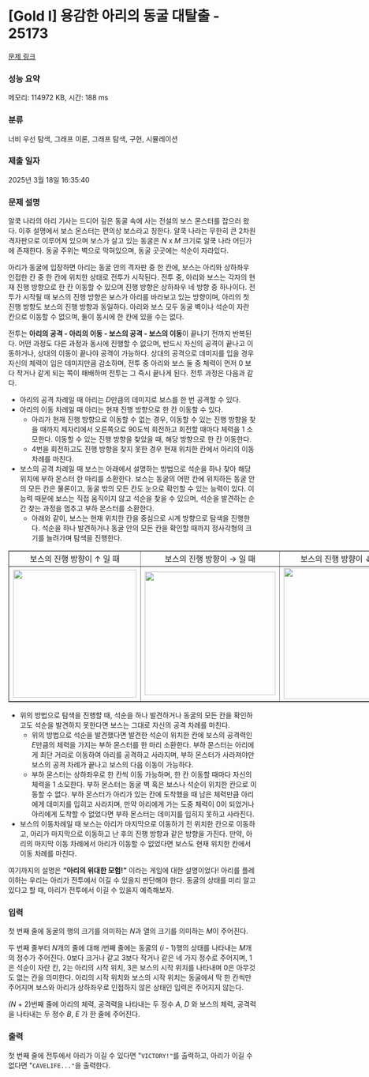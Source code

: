 # [Gold I] 용감한 아리의 동굴 대탈출 - 25173 

[문제 링크](https://www.acmicpc.net/problem/25173) 

### 성능 요약

메모리: 114972 KB, 시간: 188 ms

### 분류

너비 우선 탐색, 그래프 이론, 그래프 탐색, 구현, 시뮬레이션

### 제출 일자

2025년 3월 18일 16:35:40

### 문제 설명

<p>알쿡 나라의 아리 기사는 드디어 깊은 동굴 속에 사는 전설의 보스 몬스터를 잡으러 왔다. 이후 설명에서 보스 몬스터는 편의상 보스라고 칭한다. 알쿡 나라는 무한히 큰 2차원 격자판으로 이루어져 있으며 보스가 살고 있는 동굴은 <em>N</em> x <em>M</em> 크기로 알쿡 나라 어딘가에 존재한다. 동굴 주위는 벽으로 막혀있으며, 동굴 곳곳에는 석순이 자라있다.</p>

<p>아리가 동굴에 입장하면 아리는 동굴 안의 격자판 중 한 칸에, 보스는 아리와 상하좌우 인접한 칸 중 한 칸에 위치한 상태로 전투가 시작된다. 전투 중, 아리와 보스는 각자의 현재 진행 방향으로 한 칸 이동할 수 있으며 진행 방향은 상하좌우 네 방향 중 하나이다. 전투가 시작될 때 보스의 진행 방향은 보스가 아리를 바라보고 있는 방향이며, 아리의 첫 진행 방향도 보스의 진행 방향과 동일하다. 아리와 보스 모두 동굴 벽이나 석순이 자란 칸으로 이동할 수 없으며, 둘이 동시에 한 칸에 있을 수는 없다.</p>

<p>전투는 <strong>아리의 공격 - 아리의 이동 - 보스의 공격 - 보스의 이동</strong>이 끝나기 전까지 반복된다. 어떤 과정도 다른 과정과 동시에 진행할 수 없으며, 반드시 자신의 공격이 끝나고 이동하거나, 상대의 이동이 끝나야 공격이 가능하다. 상대의 공격으로 데미지를 입을 경우 자신의 체력이 입은 데미지만큼 감소하며, 전투 중 아리와 보스 둘 중 체력이 먼저 0 보다 작거나 같게 되는 쪽이 패배하며 전투는 그 즉시 끝나게 된다. 전투 과정은 다음과 같다.</p>

<ul>
	<li>아리의 공격 차례일 때 아리는 <em>D</em>만큼의 데미지로 보스를 한 번 공격할 수 있다.</li>
	<li>아리의 이동 차례일 때 아리는 현재 진행 방향으로 한 칸 이동할 수 있다.
	<ul>
		<li>아리가 현재 진행 방향으로 이동할 수 없는 경우, 이동할 수 있는 진행 방향을 찾을 때까지 제자리에서 오른쪽으로 90도씩 회전하고 회전할 때마다 체력을 1 소모한다. 이동할 수 있는 진행 방향을 찾았을 때, 해당 방향으로 한 칸 이동한다.</li>
		<li>4번을 회전하고도 진행 방향을 찾지 못한 경우 현재 위치한 칸에서 아리의 이동 차례를 마친다.</li>
	</ul>
	</li>
	<li>보스의 공격 차례일 때 보스는 아래에서 설명하는 방법으로 석순을 하나 찾아 해당 위치에 부하 몬스터 한 마리를 소환한다. 보스는 동굴의 어떤 칸에 위치하든 동굴 안의 모든 칸은 물론이고, 동굴 밖의 모든 칸도 눈으로 확인할 수 있는 능력이 있다. 이 능력 때문에 보스는 직접 움직이지 않고 석순을 찾을 수 있으며, 석순을 발견하는 순간 찾는 과정을 멈추고 부하 몬스터를 소환한다.
	<ul>
		<li>아래와 같이, 보스는 현재 위치한 칸을 중심으로 시계 방향으로 탐색을 진행한다. 석순을 하나 발견하거나 동굴 안의 모든 칸을 확인할 때까지 정사각형의 크기를 늘려가며 탐색을 진행한다.</li>
	</ul>
	</li>
</ul>

<table align="center" border="1" cellpadding="1" cellspacing="1" class="table table-bordered" style="width: 1400px;">
	<tbody>
		<tr>
			<td style="text-align: center;">보스의 진행 방향이 ↑ 일 때</td>
			<td style="text-align: center;">보스의 진행 방향이 → 일 때</td>
			<td style="text-align: center;">보스의 진행 방향이 ↓ 일 때</td>
			<td style="text-align: center;">보스의 진행 방향이 ← 일 때</td>
		</tr>
		<tr>
			<td style="text-align: center;"><img alt="" src="https://upload.acmicpc.net/e4dd6817-6b86-46ba-aac0-09caf5be4639/" style="width: 250px; height: 259px;"></td>
			<td style="text-align: center;"><img alt="" src="https://upload.acmicpc.net/f7b45904-823d-40e4-90f0-7e5932a2a666/" style="width: 265px; height: 250px;"></td>
			<td style="text-align: center;"><img alt="" src="https://upload.acmicpc.net/783affa2-7eb7-45a4-85fd-6b2dd2625921/" style="width: 250px; height: 266px;"></td>
			<td style="text-align: center;"><img alt="" src="https://upload.acmicpc.net/752f5a08-59e1-427b-88d8-4c2ca4c09c80/" style="width: 263px; height: 250px;"></td>
		</tr>
	</tbody>
</table>

<ul>
	<li>위의 방법으로 탐색을 진행할 때, 석순을 하나 발견하거나 동굴의 모든 칸을 확인하고도 석순을 발견하지 못한다면 보스는 그대로 자신의 공격 차례를 마친다.
	<ul>
		<li>위의 방법으로 석순을 발견했다면 발견한 석순이 위치한 칸에 보스의 공격력인 <em>E</em>만큼의 체력을 가지는 부하 몬스터를 한 마리 소환한다. 부하 몬스터는 아리에게 최단 거리로 이동하여 아리를 공격하고 사라지며, 부하 몬스터가 사라져야만 보스의 공격 차례가 끝나고 보스의 다음 이동이 가능하다.</li>
		<li>부하 몬스터는 상하좌우로 한 칸씩 이동 가능하며, 한 칸 이동할 때마다 자신의 체력을 1 소모한다. 부하 몬스터는 동굴 벽 혹은 보스나 석순이 위치한 칸으로 이동할 수 없다. 부하 몬스터가 아리가 있는 칸에 도착했을 때 남은 체력만큼 아리에게 데미지를 입히고 사라지며, 만약 아리에게 가는 도중 체력이 0이 되었거나 아리에게 도착할 수 없었다면 부하 몬스터는 데미지를 입히지 못하고 사라진다.</li>
	</ul>
	</li>
	<li>보스의 이동차례일 때 보스는 아리가 마지막으로 이동하기 전 위치한 칸으로 이동하고, 아리가 마지막으로 이동하고 난 후의 진행 방향과 같은 방향을 가진다. 만약, 아리의 마지막 이동 차례에서 아리가 이동할 수 없었다면 보스도 현재 위치한 칸에서 이동 차례를 마친다.</li>
</ul>

<p>여기까지의 설명은 <strong>“아리의 위대한 모험!”</strong> 이라는 게임에 대한 설명이었다! 아리를 플레이하는 우리는 아리가 전투에서 이길 수 있을지 판단해야 한다. 동굴의 상태를 미리 알고 있다고 할 때, 아리가 전투에서 이길 수 있을지 예측해보자.</p>

### 입력 

 <p>첫 번째 줄에 동굴의 행의 크기를 의미하는 <em>N</em>과 열의 크기를 의미하는 <em>M</em>이 주어진다.</p>

<p>두 번째 줄부터 <em>N</em>개의 줄에 대해 <em>i</em>번째 줄에는 동굴의 (<em>i</em> - 1)행의 상태를 나타내는 <em>M</em>개의 정수가 주어진다. 0보다 크거나 같고 3보다 작거나 같은 네 가지 정수로 주어지며, 1은 석순이 자란 칸, 2는 아리의 시작 위치, 3은 보스의 시작 위치를 나타내며 0은 아무것도 없는 칸을 의미한다. 아리의 시작 위치와 보스의 시작 위치는 동굴에서 딱 한 칸씩만 주어지며 보스와 아리가 상하좌우로 인접하지 않은 상태인 입력은 주어지지 않는다.</p>

<p><em>(N</em> + 2)번째 줄에 아리의 체력, 공격력을 나타내는 두 정수 <em>A</em>, <em>D</em> 와 보스의 체력, 공격력을 나타내는 두 정수 <em>B</em>, <em>E</em> 가 한 줄에 주어진다.</p>

### 출력 

 <p>첫 번째 줄에 전투에서 아리가 이길 수 있다면 "<code>VICTORY!"</code>를 출력하고, 아리가 이길 수 없다면 "<code>CAVELIFE..."</code>을 출력한다.</p>

